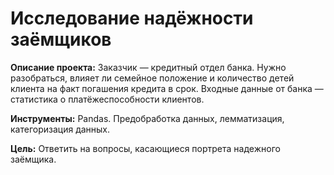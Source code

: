 # Исследование надёжности заёмщиков

**Описание проекта:**
Заказчик — кредитный отдел банка. Нужно разобраться, влияет ли семейное положение и количество детей клиента на факт погашения кредита в срок. Входные данные от банка — статистика о платёжеспособности клиентов.

**Инструменты:**
Pandas.
Предобработка данных, лемматизация, категоризация данных.

**Цель:**
Ответить на вопросы, касающиеся портрета надежного заёмщика.

